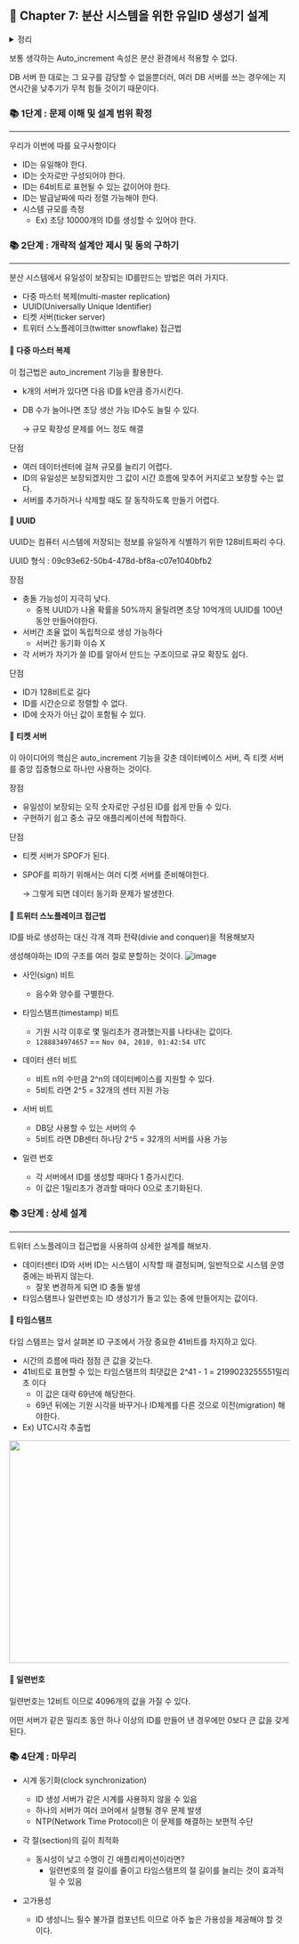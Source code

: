 ## 🌈 Chapter 7: 분산 시스템을 위한 유일ID 생성기 설계

<details><summary>정리</summary>
  
  ```
  분산 시스템에서 적용할 수 있는 유일성 보장ID 만드는 기법
  - 다중 마스터 복제(multi-master replication)
  - UUID(Universally Unique Identifier)
  - 티켓 서버(ticker server)
  - 트위터 스노플레이크(twitter snowflake) 접근법
  ```
    
</details>

보통 생각하는 Auto_increment 속성은 분산 환경에서 적용할 수 없다.

DB 서버 한 대로는 그 요구를 감당할 수 없을뿐더러, 여러 DB 서버를 쓰는 경우에는 지연시간을 낮추기가 무척 힘들 것이기 때문이다.

### 📚 1단계 : 문제 이해 및 설계 범위 확정
---
우리가 이번에 따를 요구사항이다
- ID는 유일해야 한다.
- ID는 숫자로만 구성되어야 한다.
- ID는 64비트로 표현될 수 있는 값이어야 한다.
- ID는 발급날짜에 따라 정렬 가능해야 한다.
- 시스템 규모를 측정
  - Ex) 초당 10000개의 ID를 생성할 수 있어야 한다.

### 📚 2단계 : 개략적 설계안 제시 및 동의 구하기
---
분산 시스템에서 유일성이 보장되는 ID를만드는 방법은 여러 가지다.
- 다중 마스터 복제(multi-master replication)
- UUID(Universally Unique Identifier)
- 티켓 서버(ticker server)
- 트위터 스노플레이크(twitter snowflake) 접근법


#### 🎈 다중 마스터 복제

이 접근법은 auto_increment 기능을 활용한다.
- k개의 서버가 있다면 다음 ID를 k만큼 증가시킨다.
- DB 수가 늘어나면 초당 생산 가능 ID수도 늘릴 수 있다.

  → 규모 확장성 문제를 어느 정도 해결

단점
- 여러 데이터센터에 걸쳐 규모를 늘리기 어렵다.
- ID의 유일성은 보장되겠지만 그 값이 시간 흐름에 맞추어 커지로고 보장할 수는 없다.
- 서버를 추가하거나 삭제할 때도 잘 동작하도록 만들기 어렵다.

#### 🎈 UUID

UUID는 컴퓨터 시스템에 저장되는 정보를 유일하게 식별하기 위한 128비트짜리 수다.

UUID 형식 : 09c93e62-50b4-478d-bf8a-c07e1040bfb2

장점
- 충돌 가능성이 지극히 낮다.
  - 중복 UUID가 나올 확률을 50%까지 올릴려면 초당 10억개의 UUID를 100년동안 만들어야한다.
- 서버간 조율 없이 독립적으로 생성 가능하다
  - 서버간 동기화 이슈 X
- 각 서버가 자기가 쓸 ID를 알아서 만드는 구조이므로 규모 확장도 쉽다.

단점
- ID가 128비트로 길다
- ID를 시간순으로 정렬할 수 없다.
- ID에 숫자가 아닌 값이 포함될 수 있다.

#### 🎈 티켓 서버
이 아이디어의 핵심은 auto_increment 기능을 갖춘 데이터베이스 서버, 즉 티켓 서버를 중앙 집중형으로 하나만 사용하는 것이다.

장점
- 유일성이 보장되는 오직 숫자로만 구성된 ID를 쉽게 만들 수 있다.
- 구현하기 쉽고 중소 규모 애플리케이션에 적합하다.

단점
- 티켓 서버가 SPOF가 된다.
- SPOF를 피하기 위해서는 여러 디켓 서버를 준비해야한다.
  
   → 그렇게 되면 데이터 동기화 문제가 발생한다.

#### 🎈 트위터 스노플레이크 접근법
ID를 바로 생성하는 대신 각개 격파 전략(divie and conquer)을 적용해보자

생성해야하는 ID의 구조를 여러 절로 분할하는 것이다.
![image](https://github.com/Songdoeon/Book_Study/assets/96420547/77afed98-8ed0-4124-bd8d-ec3c4fe6b7c0)

- 사인(sign) 비트
  
  - 음수와 양수를 구별한다.
- 타임스탬프(timestamp) 비트
  - 기원 시각 이후로 몇 밀리초가 경과했는지를 나타내는 값이다.
  - `1288834974657` == `Nov 04, 2010, 01:42:54 UTC`
- 데이터 센터 비트
  - 비트 n의 수만큼 2^n의 데이터베이스를 지원할 수 있다.
  - 5비트 라면 2^5 = 32개의 센터 지원 가능
- 서버 비트
  - DB당 사용할 수 있는 서버의 수
  - 5비트 라면 DB센터 하나당 2^5 = 32개의 서버를 사용 가능
- 일련 번호
  - 각 서버에서 ID를 생성할 때마다 1 증가시킨다.
  - 이 값은 1밀리초가 경과할 때마다 0으로 초기화된다.

### 📚 3단계 : 상세 설계
---
트위터 스노플레이크 접근법을 사용하여 상세한 설계를 해보자.

- 데이터센터 ID와 서버 ID는 시스템이 시작할 때 결정되며, 일반적으로 시스템 운영중에는 바뀌지 않는다.
  - 잘못 변경하게 되면 ID 충돌 발생
- 타임스탬프나 일련번호는 ID 생성기가 돌고 있는 중에 만들어지는 값이다.

#### 🎈 타임스탬프

타임 스탬프는 앞서 살펴본 ID 구조에서 가장 중요한 41비트를 차지하고 있다.
- 시간의 흐름에 따라 점점 큰 값을 갖는다.
- 41비트로 표현할 수 있는 타임스탬프의 최댓값은 2^41 - 1 = 2199023255551밀리초 이다
  - 이 값은 대략 69년에 해당한다.
  - 69년 뒤에는 기원 시각을 바꾸거나 ID체계를 다른 것으로 이전(migration) 해야한다.
- Ex) UTC시각 추출법
<img src = "https://github.com/Songdoeon/Book_Study/assets/96420547/8e7108d1-e148-4121-82e9-c7f245775104" width = 750 height = 400>

#### 🎈 일련번호

일련번호는 12비트 이므로 4096개의 값을 가질 수 있다.

어떤 서버가 같은 밀리초 동안 하나 이상의 ID를 만들어 낸 경우에만 0보다 큰 값을 갖게된다.

### 📚 4단계 : 마무리

- 시계 동기화(clock synchronization)
  
  - ID 생성 서버가 같은 시계를 사용하지 않을 수 있음
  - 하나의 서버가 여러 코어에서 실행될 경우 문제 발생
  - NTP(Network Time Protocol)은 이 문제를 해결하는 보편적 수단
- 각 절(section)의 길이 최적화
  - 동시성이 낮고 수명이 긴 애플리케이션이라면?
    - 일련번호의 절 길이를 줄이고 타임스탬프의 절 길이를 늘리는 것이 효과적일 수 있음
- 고가용성
  - ID 생성니느 필수 불가결 컴포넌트 이므로 아주 높은 가용성을 제공해야 할 것이다.


